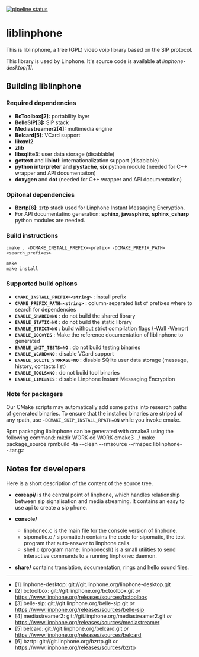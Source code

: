 [![pipeline status](https://gitlab.linphone.org/BC/public/linphone/badges/master/pipeline.svg)](https://gitlab.linphone.org/BC/public/linphone/commits/master)

liblinphone
========

This is liblinphone, a free (GPL) video voip library based on the SIP protocol.

This library is used by Linphone. It's source code is available at *linphone-desktop[1]*.


Building liblinphone
-----------------

### Required dependencies

* **BcToolbox[2]:** portability layer
* **BelleSIP[3]:** SIP stack
* **Mediastreamer2[4]:** multimedia engine
* **Belcard[5]:** VCard support
* **libxml2**
* **zlib**
* **libsqlite3:** user data storage (disablable)
* **gettext** and **libintl**: internationalization support (disablable)
* **python interpreter** and **pystache**, **six** python module (needed for C++ wrapper and API documentaiton)
* **doxygen** and **dot** (needed for C++ wrapper and API documentation)


### Opitonal dependencies

* **Bzrtp[6]**: zrtp stack used for Linphone Instant Messaging Encryption.
* For API documentatino generation: **sphinx**, **javasphinx**, **sphinx_csharp** python modules are needed.


### Build instructions

	cmake . -DCMAKE_INSTALL_PREFIX=<prefix> -DCMAKE_PREFIX_PATH=<search_prefixes>
	
	make
	make install


### Supported build opitons

* **`CMAKE_INSTALL_PREFIX=<string>`** : install prefix
* **`CMAKE_PREFIX_PATH=<string>`**    : column-separated list of prefixes where to search for dependencies
* **`ENABLE_SHARED=NO`**              : do not build the shared library
* **`ENABLE_STATIC=NO`**              : do not build the static library
* **`ENABLE_STRICT=NO`**              : build without strict compilation flags (-Wall -Werror)
* **`ENABLE_DOC=YES`**                : Make the reference documentation of liblinphone to generated
* **`ENABLE_UNIT_TESTS=NO`**          : do not build testing binaries
* **`ENABLE_VCARD=NO`**               : disable VCard support
* **`ENABLE_SQLITE_STORAGE=NO`**      : disable SQlite user data storage (message, history, contacts list)
* **`ENABLE_TOOLS=NO`**               : do not build tool binaries
* **`ENABLE_LIME=YES`**               : disable Linphone Instant Messaging Encryption

### Note for packagers

Our CMake scripts may automatically add some paths into research paths of generated binaries.
To ensure that the installed binaries are striped of any rpath, use `-DCMAKE_SKIP_INSTALL_RPATH=ON`
while you invoke cmake.

Rpm packaging
liblinphone can be generated with cmake3 using the following command:
mkdir WORK
cd WORK
cmake3 ../
make package_source
rpmbuild -ta --clean --rmsource --rmspec liblinphone-<version>-<release>.tar.gz


Notes for developers
--------------------

Here is a short description of the content of the source tree.


- **coreapi/** is the central point of linphone, which handles relationship between sip signalisation and media
               streaming. It contains an easy to use api to create a sip phone.


- **console/**
	* linphonec.c is the main file for the console version of linphone.
	* sipomatic.c / sipomatic.h contains the code for sipomatic, the test program that auto-answer to linphone calls.
	* shell.c (program name: linphonecsh) is a small utilities to send interactive commands to a running linphonec daemon.

- **share/** contains translation, documentation, rings and hello sound files.


------------------------------


- [1] linphone-desktop: git://git.linphone.org/linphone-desktop.git
- [2] bctoolbox: git://git.linphone.org/bctoolbox.git *or* <https://www.linphone.org/releases/sources/bctoolbox>
- [3] belle-sip: git://git.linphone.org/belle-sip.git *or* <https://www.linphone.org/releases/sources/belle-sip>
- [4] mediastreamer2: git://git.linphone.org/mediastreamer2.git *or* <https://www.linphone.org/releases/sources/mediastreamer>
- [5] belcard: git://git.linphone.org/belcard.git *or* <https://www.linphone.org/releases/sources/belcard>
- [6] bzrtp: git://git.linphone.org/bzrtp.git *or* <https://www.linphone.org/releases/sources/bzrtp>
